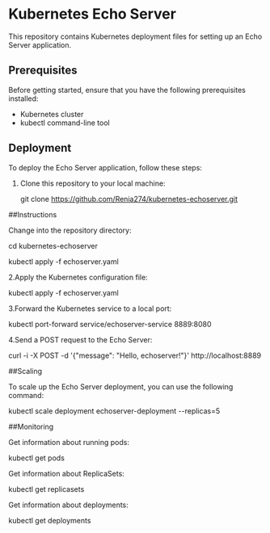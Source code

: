 # Kubernetes Echo Server

This repository contains Kubernetes deployment files for setting up an Echo Server application.

## Prerequisites

Before getting started, ensure that you have the following prerequisites installed:

- Kubernetes cluster
- kubectl command-line tool

## Deployment

To deploy the Echo Server application, follow these steps:

1. Clone this repository to your local machine:

   git clone https://github.com/Renia274/kubernetes-echoserver.git
   
##Instructions

Change into the repository directory:

cd kubernetes-echoserver

kubectl apply -f echoserver.yaml


2.Apply the Kubernetes configuration file:

kubectl apply -f echoserver.yaml

3.Forward the Kubernetes service to a local port:

kubectl port-forward service/echoserver-service 8889:8080

4.Send a POST request to the Echo Server:

curl -i -X POST -d '{"message": "Hello, echoserver!"}' http://localhost:8889

##Scaling

To scale up the Echo Server deployment, you can use the following command:

kubectl scale deployment echoserver-deployment --replicas=5

##Monitoring 

Get information about running pods:

kubectl get pods

Get information about ReplicaSets:

kubectl get replicasets

Get information about deployments:

kubectl get deployments
